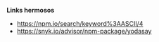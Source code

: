 **Links hermosos**

* https://npm.io/search/keyword%3AASCII/4
* https://snyk.io/advisor/npm-package/yodasay
